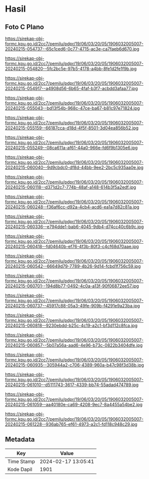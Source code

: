 # Hasil

## Foto C Plano

https://sirekap-obj-formc.kpu.go.id/2cc7/pemilu/pdpr/19/06/03/20/05/1906032005007-20240215-054737--65c1ced6-0c77-4715-ac3e-ca7faeb6d670.jpg

https://sirekap-obj-formc.kpu.go.id/2cc7/pemilu/pdpr/19/06/03/20/05/1906032005007-20240215-054820--5fc2bc5e-97b5-4178-a4bb-8fe1d2fe1f9b.jpg

https://sirekap-obj-formc.kpu.go.id/2cc7/pemilu/pdpr/19/06/03/20/05/1906032005007-20240215-054917--a4908d56-6b65-4faf-b3f7-acbdd3afaa77.jpg

https://sirekap-obj-formc.kpu.go.id/2cc7/pemilu/pdpr/19/06/03/20/05/1906032005007-20240215-055043--bd13f54b-968c-47ce-ba67-b81c97e71824.jpg

https://sirekap-obj-formc.kpu.go.id/2cc7/pemilu/pdpr/19/06/03/20/05/1906032005007-20240215-055159--66187cca-d18d-4f5f-8501-3d04ea856b52.jpg

https://sirekap-obj-formc.kpu.go.id/2cc7/pemilu/pdpr/19/06/03/20/05/1906032005007-20240215-055249--08ca611a-af61-44a0-966e-fd6f9b1305e6.jpg

https://sirekap-obj-formc.kpu.go.id/2cc7/pemilu/pdpr/19/06/03/20/05/1906032005007-20240215-060040--9d9cbdc0-df8d-44bb-9ee2-2bc5c935aa0e.jpg

https://sirekap-obj-formc.kpu.go.id/2cc7/pemilu/pdpr/19/06/03/20/05/1906032005007-20240215-060118--d371d2c7-774b-48af-a148-614b3f5a2edf.jpg

https://sirekap-obj-formc.kpu.go.id/2cc7/pemilu/pdpr/19/06/03/20/05/1906032005007-20240215-060248--f36af6cc-d92a-4cb4-acd6-ea1a7d82c81a.jpg

https://sirekap-obj-formc.kpu.go.id/2cc7/pemilu/pdpr/19/06/03/20/05/1906032005007-20240215-060336--e794dde1-bab6-4045-9db4-d74cc40c6b9c.jpg

https://sirekap-obj-formc.kpu.go.id/2cc7/pemilu/pdpr/19/06/03/20/05/1906032005007-20240215-060418--fd04640b-ef76-4f3b-80f3-c4cf68d70aae.jpg

https://sirekap-obj-formc.kpu.go.id/2cc7/pemilu/pdpr/19/06/03/20/05/1906032005007-20240215-060542--66649d79-7789-4b26-9d14-fcbd1f756c59.jpg

https://sirekap-obj-formc.kpu.go.id/2cc7/pemilu/pdpr/19/06/03/20/05/1906032005007-20240215-060701--194d8b77-0492-4c0a-a13f-90f06872ee57.jpg

https://sirekap-obj-formc.kpu.go.id/2cc7/pemilu/pdpr/19/06/03/20/05/1906032005007-20240215-060737--45917c88-05a3-49fe-909b-f4291e9a23ba.jpg

https://sirekap-obj-formc.kpu.go.id/2cc7/pemilu/pdpr/19/06/03/20/05/1906032005007-20240215-060818--9230ebdd-b25c-4c19-a2c1-bf3d112c8fca.jpg

https://sirekap-obj-formc.kpu.go.id/2cc7/pemilu/pdpr/19/06/03/20/05/1906032005007-20240215-060857--5b07a56a-aad6-4e96-b73c-0822b3404dfe.jpg

https://sirekap-obj-formc.kpu.go.id/2cc7/pemilu/pdpr/19/06/03/20/05/1906032005007-20240215-060935--305944a2-c706-4389-960a-b47c98f3d38b.jpg

https://sirekap-obj-formc.kpu.go.id/2cc7/pemilu/pdpr/19/06/03/20/05/1906032005007-20240215-061010--d5111743-3617-4339-bb74-55adad474789.jpg

https://sirekap-obj-formc.kpu.go.id/2cc7/pemilu/pdpr/19/06/03/20/05/1906032005007-20240215-061059--aa40180e-ca69-4208-9ec7-8a4455a54be2.jpg

https://sirekap-obj-formc.kpu.go.id/2cc7/pemilu/pdpr/19/06/03/20/05/1906032005007-20240215-061228--936ab765-ef61-4973-a2c1-fd118c948c29.jpg


## Metadata

| Key        | Value               |
| ---------- | ------------------- |
| Time Stamp | 2024-02-17 13:05:41 |
| Kode Dapil | 1901                |



